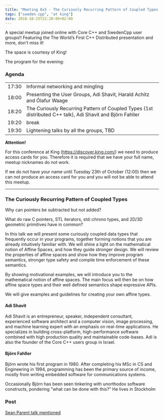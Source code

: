 ```yaml
---
title: "Meeting 0x5 - The Curiously Recurring Pattern of Coupled Types - Distributed C++ Meetup"
tags: ["sweden cpp", "at king"]
date: 2018-10-25T22:20:09+02:00
---
```


A special meetup joined online with Core C++ and SwedenCpp user groups!! Featuring the The World’s First C++ Distributed presentation and more, don't miss it!

The space is courtesy of King!

The program for the evening:

### Agenda

|               |              |
|---------------|--------------|
| 17:30  | Informal networking and mingling |
| 18:00  | Presenting the User Groups, Adi Shavit, Harald Achitz and Ólafur Waage |
| 18:20  | The Curiously Recurring Pattern of Coupled Types (1st distributed C++ talk), Adi Shavit and Björn Fahller   |
| 19:20  | break          |
| 19:30  | Lightening talks by all the groups, TBD          |

**Attention!**

For this conference at King (https://discover.king.com/) we need to
produce access cards for you. Therefore it is required that we have
your full name, meetup nicknames do not work.

If we do not have your name until Tuesday 23th of October (12:00) then
we can not produce an access card for you and you will not be able to
attend this meetup.

---

### The Curiously Recurring Pattern of Coupled Types
Why can pointers be subtracted but not added?

What do raw C pointers, STL iterators, std::chrono types, and 2D/3D geometric
primitives have in common?

In this talk we will present some curiously coupled data types that frequently
occur in your programs, together forming notions that you are already
intuitively familiar with. We will shine a light on the mathematical notion of
Affine Spaces, and how they guide stronger design. We will review the
properties of affine spaces and show how they improve program semantics,
stronger type safety and compile time enforcement of these semantics.

By showing motivational examples, we will introduce you to the mathematical
notion of affine spaces. The main focus will then be on how affine space types
and their well defined semantics shape expressive APIs.

We will give examples and guidelines for creating your own affine types.

#### Adi Shavit
Adi Shavit is an entrepreneur, speaker, independent consultant, experienced
software architect and a computer vision, image processing, and machine
learning expert with an emphasis on real-time applications. He specializes in
building cross-platform, high-performance software combined with high
production quality and maintainable code-bases. Adi is also the founder of the
Core C++ users group in Israel.

#### Björn Fahller
Björn wrote his first program in 1980. After completing his MSc in CS and
Engineering in 1994, programming has been the primary source of income, mostly
from writing embedded software for communications systems.

Occasionally Björn has been seen tinkering with unorthodox software
constructs, pondering "what can be done with this?" He lives in Stockholm

### Post

[Sean Parent talk mentioned](https://www.youtube.com/watch?v=iwJpxWHuZQY)